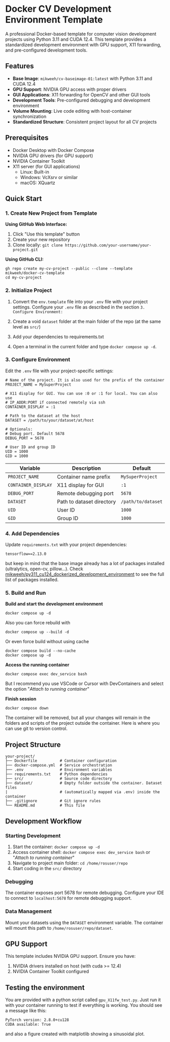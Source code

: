 # Docker CV Development Environment Template

A professional Docker-based template for computer vision development projects using Python 3.11 and CUDA 12.4. This template provides a standardized development environment with GPU support, X11 forwarding, and pre-configured development tools.

## Features

- **Base Image**: `mikweeh/cv-baseimage-01:latest` with Python 3.11 and CUDA 12.4
- **GPU Support**: NVIDIA GPU access with proper drivers
- **GUI Applications**: X11 forwarding for OpenCV and other GUI tools
- **Development Tools**: Pre-configured debugging and development environment
- **Volume Mounting**: Live code editing with host-container synchronization
- **Standardized Structure**: Consistent project layout for all CV projects

## Prerequisites

- Docker Desktop with Docker Compose
- NVIDIA GPU drivers (for GPU support)
- NVIDIA Container Toolkit
- X11 server (for GUI applications)
  - Linux: Built-in
  - Windows: VcXsrv or similar
  - macOS: XQuartz

## Quick Start

### 1. Create New Project from Template

**Using GitHub Web Interface:**
1. Click "Use this template" button
2. Create your new repository
3. Clone locally: `git clone https://github.com/your-username/your-project.git`

**Using GitHub CLI:**

```
gh repo create my-cv-project --public --clone --template mikweeh/docker-cv-template
cd my-cv-project
```


### 2. Initialize Project

1. Convert the `env.template` file into your `.env` file with your project settings.
Configure your `.env` file as described in the section `3. Configure Environment:`

2. Create a void `dataset` folder at the main folder of the repo (at the same level as `src/`)

3. Add your dependencies to requirements.txt

4. Open a terminal in the current folder and type `docker compose up -d`.

### 3. Configure Environment

Edit the `.env` file with your project-specific settings:

```
# Name of the project. It is also used for the prefix of the container
PROJECT_NAME = MySuperProject

# X11 display for GUI. You can use :0 or :1 for local. You can also use
# IP_ADDR:PORT if connected remotely via ssh
CONTAINER_DISPLAY = :1

# Path to the dataset at the host
DATASET = /path/to/your/dataset/at/host

# Optionals:
# Debug port. Default 5678
DEBUG_PORT = 5678

# User ID and group ID
UID = 1000
GID = 1000
```

| Variable | Description | Default |
|----------|-------------|---------|
| `PROJECT_NAME` | Container name prefix | `MySuperProject` |
| `CONTAINER_DISPLAY` | X11 display for GUI | `:1` |
| `DEBUG_PORT` | Remote debugging port | `5678` |
| `DATASET` | Path to dataset directory | `/path/to/dataset` |
| `UID` | User ID | `1000` |
| `GID` | Group ID | `1000` |

### 4. Add Dependencies

Update `requirements.txt` with your project dependencies:

```
tensorflow==2.13.0
```

but keep in mind that the base image already has a lot of packages installed
(ultralytics, open-cv, pillow...). Check [mikweeh/py311_cu124_dockerized_development_environment](https://github.com/mikweeh/py311_cu124_dockerized_development_environment) to see the full
list of packages installed.


### 5. Build and Run

**Build and start the development environment**

```
docker compose up -d
```

Also you can force rebuild with
```
docker compose up --build -d
```

Or even force build without using cache
```
docker compose build --no-cache
docker compose up -d
```

**Access the running container**

```
docker compose exec dev_service bash
```

But I recommend you use VSCode or Cursor with DevContainers and select the
option "_Attach to running container_"

**Finish session**

```
docker compose down
```

The container will be removed, but all your changes will remain in the folders
and scripts of the project outside the container. Here is where you can use
git to version control.

## Project Structure

```
your-project/
├── Dockerfile          # Container configuration
├── docker-compose.yml  # Service orchestration
├── .env                # Environment variables
├── requirements.txt    # Python dependencies
├── src/                # Source code directory
├── dataset/            # Empty folder outside the container. Dataset files
|                       # (automatically mapped via .env) inside the container
├── .gitignore          # Git ignore rules
└── README.md           # This file
```

## Development Workflow

### Starting Development

1. Start the container: `docker compose up -d`
2. Access container shell: `docker compose exec dev_service bash` or "_Attach to running container_"
3. Navigate to project main folder: `cd /home/rosuser/repo`
4. Start coding in the `src/` directory

### Debugging

The container exposes port 5678 for remote debugging. Configure your IDE to connect to `localhost:5678` for remote debugging support.

### Data Management

Mount your datasets using the `DATASET` environment variable. The container will mount this path to `/home/rosuser/repo/dataset`.

## GPU Support

This template includes NVIDIA GPU support. Ensure you have:

1. NVIDIA drivers installed on host (with cuda >= 12.4)
2. NVIDIA Container Toolkit configured

## Testing the environment

You are provided with a python script called `gpu_X11fw_test.py`. Just run it with your container running to test
if everything is working. You should see a message like this:
```
PyTorch version: 2.8.0+cu128
CUDA available: True
```
and also a figure created with matplotlib showing a sinusoidal plot.
